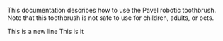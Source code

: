 This documentation describes how to use the Pavel robotic
toothbrush.
Note that this toothbrush is not safe to use for children,
adults, or pets.

This is a new line This is it
